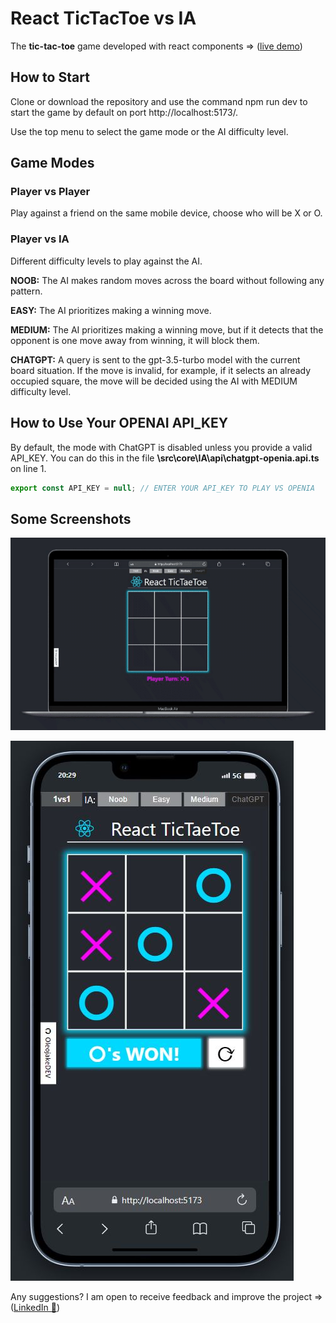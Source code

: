 # React TicTacToe vs IA

The **tic-tac-toe** game developed with react components => ([live demo](https://react-tictaetoe.netlify.app/))

## How to Start
Clone or download the repository and use the command npm run dev to start the game by default on port http://localhost:5173/.

Use the top menu to select the game mode or the AI difficulty level.

## Game Modes
### Player vs Player
Play against a friend on the same mobile device, choose who will be X or O.
### Player vs IA
Different difficulty levels to play against the AI.

**NOOB:** The AI makes random moves across the board without following any pattern.

**EASY:** The AI prioritizes making a winning move.

**MEDIUM:** The AI prioritizes making a winning move, but if it detects that the opponent is one move away from winning, it will block them.

**CHATGPT:** A query is sent to the gpt-3.5-turbo model with the current board situation. If the move is invalid, for example, if it selects an already occupied square, the move will be decided using the AI with MEDIUM difficulty level.

## How to Use Your OPENAI API_KEY
By default, the mode with ChatGPT is disabled unless you provide a valid API_KEY. You can do this in the file **\src\core\IA\api\chatgpt-openia.api.ts** on line 1.

````JavaScript
export const API_KEY = null; // ENTER YOUR API_KEY TO PLAY VS OPENIA
````

## Some Screenshots
![tic-tae-toe-screen-gif](public/readme/tic-tae-toe-screen-gif.gif)

![tic-tae-toe-screen](public/readme/tic-tae-toe-screen.JPG)

Any suggestions? I am open to receive feedback and improve the project => ([LinkedIn 📧](https://www.linkedin.com/in/pablo-marzal/))
